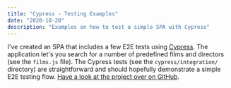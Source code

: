 ```yaml
---
title: "Cypress - Testing Examples"
date: "2020-10-20"
description: "Examples on how to test a simple SPA with Cypress"
---
```

I've created an SPA that includes a few E2E tests using [Cypress](https://www.cypress.io/). The application let's you search for a number of predefined films and directors (see the `films.js` file). The Cypress tests (see the `cypress/integration/` directory) are straightforward and should hopefully demonstrate a simple E2E testing flow. [Have a look at the project over on GitHub](https://github.com/ezramizrahi/cypress_test_examples).
